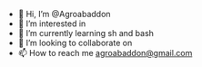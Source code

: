 - 👋 Hi, I’m @Agroabaddon
- 👀 I’m interested in 
- 🌱 I’m currently learning sh and bash
- 💞️ I’m looking to collaborate on 
- 📫 How to reach me agroabaddon@gmail.com

<!---
Agroabaddon/Agroabaddon is a ✨ special ✨ repository because its `README.md` (this file) appears on your GitHub profile.
You can click the Preview link to take a look at your changes.
--->
